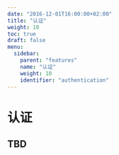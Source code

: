 ```yaml
---
date: "2016-12-01T16:00:00+02:00"
title: "认证"
weight: 10
toc: true
draft: false
menu:
  sidebar:
    parent: "features"
    name: "认证"
    weight: 10
    identifier: "authentication"
---
```


# 认证

## TBD
